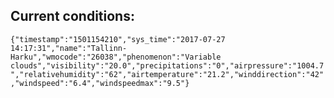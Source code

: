 ## Current conditions: 
 ``` {"timestamp":"1501154210","sys_time":"2017-07-27 14:17:31","name":"Tallinn-Harku","wmocode":"26038","phenomenon":"Variable clouds","visibility":"20.0","precipitations":"0","airpressure":"1004.7","relativehumidity":"62","airtemperature":"21.2","winddirection":"42","windspeed":"6.4","windspeedmax":"9.5"} ```
